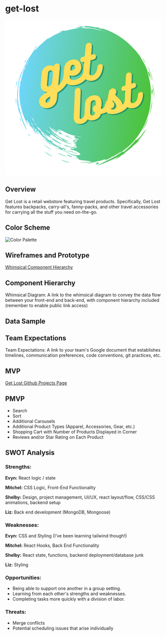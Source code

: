 # get-lost

![Get Lost logo](./client/assets/get_2.png)

## Overview

Get Lost is a retail webstore featuring travel products. Specifically, Get Lost features backpacks, carry-all's, fanny-packs, and other travel accessories for carrying all the stuff you need on-the-go.

## Color Scheme

![Color Palette](https://cdn.discordapp.com/attachments/795678760148926484/795682550965600326/get_1.png)

## Wireframes and Prototype

[Whimsical Component Hierarchy](https://whimsical.com/get-lost-hierarchy-VcLT7ZBzYni7nFWeuf7LGy)

## Component Hierarchy

Whimsical Diagram: A link to the whimsical diagram to convey the data flow between your front-end and back-end, with component hierarchy included (remember to enable public link access)

## Data Sample

## Team Expectations

Team Expectations: A link to your team's Google document that establishes timelines, communication preferences, code conventions, git practices, etc.

## MVP

[Get Lost Github Projects Page](https://github.com/enewton3/get-lost/projects/1)

## PMVP

  - Search
  - Sort
  - Additional Carousels
  - Additional Product Types (Apparel, Accessories, Gear, etc.)
  - Shopping Cart with Number of Products Displayed in Corner
  - Reviews and/or Star Rating on Each Product


## SWOT Analysis

### Strengths:

  **Evyn:** React logic / state

  **Mitchel:** CSS Logic, Front-End Functionality

  **Shelby:** Design, project management, UI/UX, react layout/flow, CSS/CSS animations, backend setup

  **Liz:** Back end development (MongoDB, Mongoose)

### Weaknesses:

  **Evyn:** CSS and Styling (I’ve been learning tailwind though!)

  **Mitchel:** React Hooks, Back End Functionality

  **Shelby:** React state, functions, backend deployment/database junk

  **Liz:** Styling

### Opportunities:

  - Being able to support one another in a group setting.
  - Learning from each other's strengths and weaknesses.
  - Completing tasks more quickly with a division of labor.

### Threats:

  - Merge conflicts
  - Potential scheduling issues that arise individually
